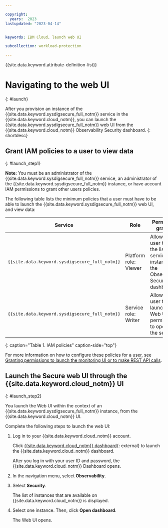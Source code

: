 ```yaml
---

copyright:
  years:  2023
lastupdated: "2023-04-14"


keywords: IBM Cloud, launch web UI

subcollection: workload-protection

---
```


{{site.data.keyword.attribute-definition-list}}

# Navigating to the web UI
{: #launch}

After you provision an instance of the {{site.data.keyword.sysdigsecure_full_notm}} service in the {{site.data.keyword.cloud_notm}}, you can launch the {{site.data.keyword.sysdigsecure_full_notm}} web UI from the {{site.data.keyword.cloud_notm}} Observability Security dashboard.
{: shortdesc}


## Grant IAM policies to a user to view data
{: #launch_step1}

**Note:** You must be an administrator of the {{site.data.keyword.sysdigsecure_full_notm}} service, an administrator of the {{site.data.keyword.sysdigsecure_full_notm}} instance, or have account IAM permissions to grant other users policies.

The following table lists the minimum policies that a user must have to be able to launch the {{site.data.keyword.sysdigsecure_full_notm}} web UI, and view data:

| Service                        | Role                      | Permission granted     |
|--------------------------------|---------------------------|------------------------|
| `{{site.data.keyword.sysdigsecure_full_notm}}` | Platform role: Viewer     | Allows the user to view the list of service instances in the Observability Security dashboard. |
| `{{site.data.keyword.sysdigsecure_full_notm}}` | Service role: Writer      | Allows the user to launch the Web UI and permissions to operate the service.  |
{: caption="Table 1. IAM policies" caption-side="top"}

For more information on how to configure these policies for a user, see [Granting permissions to launch the monitoring UI or to make REST API calls](/docs/workload-protection?topic=workload-protection-iam).


## Launch the Secure web UI through the {{site.data.keyword.cloud_notm}} UI
{: #launch_step2}

You launch the Web UI within the context of an {{site.data.keyword.sysdigsecure_full_notm}} instance, from the {{site.data.keyword.cloud_notm}} UI.

Complete the following steps to launch the web UI:

1. Log in to your {{site.data.keyword.cloud_notm}} account.

    Click [{{site.data.keyword.cloud_notm}} dashboard](https://cloud.ibm.com/login){: external} to launch the {{site.data.keyword.cloud_notm}} dashboard.

	After you log in with your user ID and password, the {{site.data.keyword.cloud_notm}} Dashboard opens.

2. In the navigation menu, select **Observability**.

3. Select **Security**.

    The list of instances that are available on {{site.data.keyword.cloud_notm}} is displayed.

4. Select one instance. Then, click **Open dashboard**.

    The Web UI opens.
